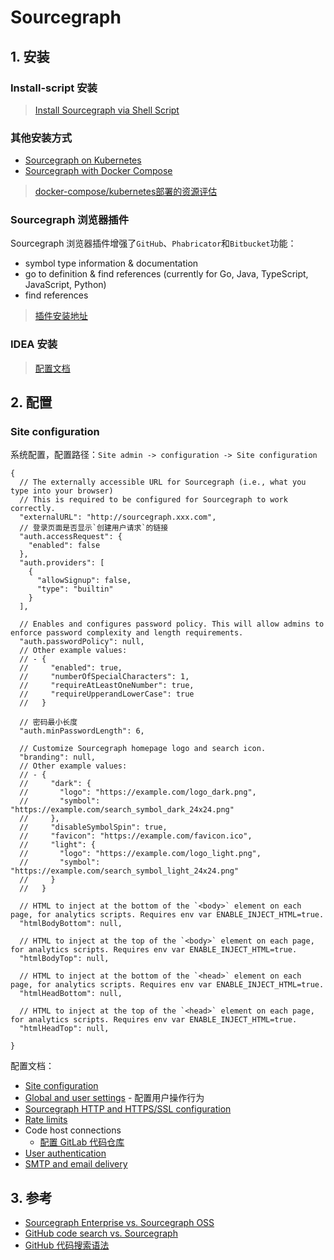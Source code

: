 # Sourcegraph

## 1. 安装

### Install-script 安装

> [Install Sourcegraph via Shell Script](https://docs.sourcegraph.com/admin/deploy/single-node/script)

### 其他安装方式
* [Sourcegraph on Kubernetes](https://docs.sourcegraph.com/admin/deploy/kubernetes/index)
* [Sourcegraph with Docker Compose](https://docs.sourcegraph.com/admin/deploy/docker-compose)

> [docker-compose/kubernetes部署的资源评估](https://docs.sourcegraph.com/admin/deploy/resource_estimator)

### Sourcegraph 浏览器插件

Sourcegraph 浏览器插件增强了`GitHub`、`Phabricator`和`Bitbucket`功能：
* symbol type information & documentation
* go to definition & find references (currently for Go, Java, TypeScript, JavaScript, Python)
* find references

> [插件安装地址](https://docs.sourcegraph.com/integration/browser_extension)

### IDEA 安装

> [配置文档](https://github.com/sourcegraph/jetbrains#settings)


## 2. 配置

### Site configuration

系统配置，配置路径：`Site admin -> configuration -> Site configuration`

```json5
{
  // The externally accessible URL for Sourcegraph (i.e., what you type into your browser)
  // This is required to be configured for Sourcegraph to work correctly.
  "externalURL": "http://sourcegraph.xxx.com",
  // 登录页面是否显示`创建用户请求`的链接
  "auth.accessRequest": {
    "enabled": false
  },
  "auth.providers": [
    {
      "allowSignup": false,
      "type": "builtin"
    }
  ],
  
  // Enables and configures password policy. This will allow admins to enforce password complexity and length requirements.
  "auth.passwordPolicy": null,
  // Other example values:
  // - {
  //     "enabled": true,
  //     "numberOfSpecialCharacters": 1,
  //     "requireAtLeastOneNumber": true,
  //     "requireUpperandLowerCase": true
  //   }
  
  // 密码最小长度
  "auth.minPasswordLength": 6,

  // Customize Sourcegraph homepage logo and search icon.
  "branding": null,
  // Other example values:
  // - {
  //     "dark": {
  //       "logo": "https://example.com/logo_dark.png",
  //       "symbol": "https://example.com/search_symbol_dark_24x24.png"
  //     },
  //     "disableSymbolSpin": true,
  //     "favicon": "https://example.com/favicon.ico",
  //     "light": {
  //       "logo": "https://example.com/logo_light.png",
  //       "symbol": "https://example.com/search_symbol_light_24x24.png"
  //     }
  //   }

  // HTML to inject at the bottom of the `<body>` element on each page, for analytics scripts. Requires env var ENABLE_INJECT_HTML=true.
  "htmlBodyBottom": null,

  // HTML to inject at the top of the `<body>` element on each page, for analytics scripts. Requires env var ENABLE_INJECT_HTML=true.
  "htmlBodyTop": null,

  // HTML to inject at the bottom of the `<head>` element on each page, for analytics scripts. Requires env var ENABLE_INJECT_HTML=true.
  "htmlHeadBottom": null,

  // HTML to inject at the top of the `<head>` element on each page, for analytics scripts. Requires env var ENABLE_INJECT_HTML=true.
  "htmlHeadTop": null,
  
}
```


配置文档：
* [Site configuration](https://docs.sourcegraph.com/admin/config/site_config)
* [Global and user settings](https://docs.sourcegraph.com/admin/config/settings) - 配置用户操作行为
* [Sourcegraph HTTP and HTTPS/SSL configuration](https://docs.sourcegraph.com/admin/http_https_configuration)
* [Rate limits](https://docs.sourcegraph.com/admin/external_service/rate_limits)
* Code host connections
  * [配置 GitLab 代码仓库](https://docs.sourcegraph.com/admin/external_service/gitlab)
* [User authentication](https://docs.sourcegraph.com/admin/auth)
* [SMTP and email delivery](https://docs.sourcegraph.com/admin/config/email)


## 3. 参考

* [Sourcegraph Enterprise vs. Sourcegraph OSS](https://docs.sourcegraph.com/getting-started/oss-enterprise)
* [GitHub code search vs. Sourcegraph](https://docs.sourcegraph.com/getting-started/github-vs-sourcegraph)
* [GitHub 代码搜索语法](https://docs.github.com/zh/search-github/github-code-search/understanding-github-code-search-syntax)


